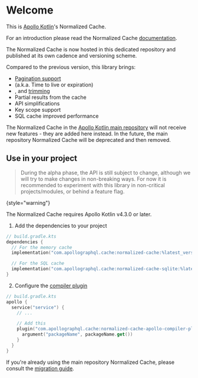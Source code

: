 # Welcome

This is [Apollo Kotlin](https://github.com/apollographql/apollo-kotlin)'s Normalized Cache. 

For an introduction please read the Normalized Cache [documentation](https://www.apollographql.com/docs/kotlin/caching/normalized-cache).

The Normalized Cache is now hosted in this dedicated repository and published at its own cadence and versioning scheme.

Compared to the previous version, this library brings:

- [Pagination support](pagination-home.md)
- [](cache-control.md) (a.k.a. Time to live or expiration)
- [](garbage-collection.md), and [trimming](trimming.md)
- Partial results from the cache
- API simplifications
- Key scope support
- SQL cache improved performance

The Normalized Cache in the [Apollo Kotlin main repository](https://github.com/apollographql/apollo-kotlin) will not receive new features - they
are added here instead. In the future, the main repository Normalized Cache will be deprecated and then removed.

## Use in your project

> During the alpha phase, the API is still subject to change, although we will try to make changes in non-breaking ways.
> For now it is recommended to experiment with this library in non-critical projects/modules, or behind a feature flag.

{style="warning"}

The Normalized Cache requires Apollo Kotlin v4.3.0 or later.

1. Add the dependencies to your project

```kotlin
// build.gradle.kts
dependencies {
  // For the memory cache
  implementation("com.apollographql.cache:normalized-cache:%latest_version%")

  // For the SQL cache
  implementation("com.apollographql.cache:normalized-cache-sqlite:%latest_version%")
}
```

2. Configure the [compiler plugin](compiler-plugin.md)

```kotlin
// build.gradle.kts
apollo {
  service("service") {
    // ...

    // Add this
    plugin("com.apollographql.cache:normalized-cache-apollo-compiler-plugin:%latest_version%") {
      argument("packageName", packageName.get())
    }
  }
}
```

If you're already using the main repository Normalized Cache, please consult the [migration guide](migration-guide.md). 

